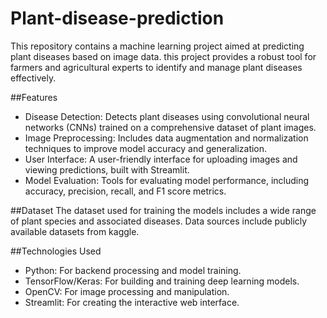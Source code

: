 # Plant-disease-prediction
This repository contains a machine learning project aimed at predicting plant diseases based on image data.
this project provides a robust tool for farmers and agricultural experts to identify and manage plant diseases effectively.

##Features
- Disease Detection: Detects plant diseases using convolutional neural networks (CNNs) trained on a comprehensive dataset of plant images.
- Image Preprocessing: Includes data augmentation and normalization techniques to improve model accuracy and generalization.
- User Interface: A user-friendly interface for uploading images and viewing predictions, built with Streamlit.
- Model Evaluation: Tools for evaluating model performance, including accuracy, precision, recall, and F1 score metrics.

##Dataset
The dataset used for training the models includes a wide range of plant species and associated diseases. Data sources include publicly available datasets from kaggle.

##Technologies Used
- Python: For backend processing and model training.
- TensorFlow/Keras: For building and training deep learning models.
- OpenCV: For image processing and manipulation.
- Streamlit: For creating the interactive web interface.
